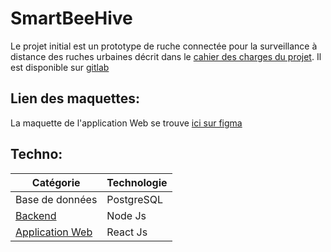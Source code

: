 # SmartBeeHive 

Le projet initial est un prototype de ruche connectée pour la surveillance à distance des ruches urbaines décrit dans le [cahier des charges du projet](./documents/Cahier_des_charges.pdf/). Il est disponible sur [gitlab](https://gitlab.com/ulrichkemka/smartbeehive)

## Lien des maquettes:

La maquette de l'application Web se trouve [ici sur figma](https://www.figma.com/proto/nqPtjTzMxzyeOE1QpADcKk/Ruche-connect%C3%A9e?type=design&t=dIB23tM92vO8ogZ8-1&scaling=min-zoom&page-id=0%3A1&starting-point-node-id=2%3A39&show-proto-sidebar=1&node-id=2-39&mode=design)

## Techno:

| Catégorie                      | Technologie        |
|--------------------------------|--------------------|
| Base de données                | PostgreSQL         |
| [Backend](./backend/)          | Node Js            |
| [Application Web](./web/)      | React Js           |

